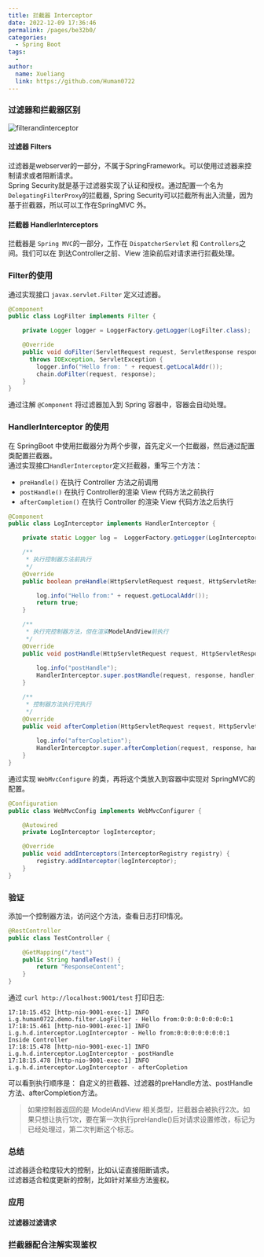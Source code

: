 ```yaml
---
title: 拦截器 Interceptor
date: 2022-12-09 17:36:46
permalink: /pages/be32b0/
categories:
  - Spring Boot
tags:
  - 
author: 
  name: Xueliang
  link: https://github.com/Human0722
---
```


### 过滤器和拦截器区别
![filterandinterceptor](/images/springboot/filterandinterceptor.png)

#### 过滤器 Filters
过滤器是webserver的一部分，不属于SpringFramework。可以使用过滤器来控制请求或者阻断请求。  
Spring Security就是基于过滤器实现了认证和授权。通过配置一个名为 `DelegatingFilterProxy`的拦截器, Spring Security可以拦截所有出入流量，因为基于拦截器，所以可以工作在SpringMVC 外。
#### 拦截器 HandlerInterceptors
拦截器是 `Spring MVC`的一部分，工作在 `DispatcherServlet` 和 `Controllers`之间。我们可以在 到达Controller之前、View 渲染前后对请求进行拦截处理。


### Filter的使用
通过实现接口 `javax.servlet.Filter` 定义过滤器。
```java 
@Component
public class LogFilter implements Filter {

    private Logger logger = LoggerFactory.getLogger(LogFilter.class);

    @Override
    public void doFilter(ServletRequest request, ServletResponse response, FilterChain chain) 
      throws IOException, ServletException {
        logger.info("Hello from: " + request.getLocalAddr());
        chain.doFilter(request, response);
    }
}
```
通过注解 `@Component` 将过滤器加入到 Spring 容器中，容器会自动处理。

### HandlerInterceptor 的使用
在 SpringBoot 中使用拦截器分为两个步骤，首先定义一个拦截器，然后通过配置类配置拦截器。  
通过实现接口`HandlerInterceptor`定义拦截器，重写三个方法： 
- `preHandle()` 在执行 Controller 方法之前调用
- `postHandle()` 在执行 Controller的渲染 View 代码方法之前执行
- `afterCompletion()`  在执行 Controller 的渲染 View 代码方法之后执行

```java 
@Component
public class LogInterceptor implements HandlerInterceptor {

    private static Logger log =  LoggerFactory.getLogger(LogInterceptor.class);

    /**
     * 执行控制器方法前执行
     */
    @Override
    public boolean preHandle(HttpServletRequest request, HttpServletResponse response, Object handler) throws Exception {

        log.info("Hello from:" + request.getLocalAddr());
        return true;
    }

    /**
     * 执行完控制器方法，但在渲染ModelAndView前执行
     */
    @Override
    public void postHandle(HttpServletRequest request, HttpServletResponse response, Object handler, ModelAndView modelAndView) throws Exception {
    
        log.info("postHandle");
        HandlerInterceptor.super.postHandle(request, response, handler, modelAndView);
    }

    /**
     * 控制器方法执行完执行
     */
    @Override
    public void afterCompletion(HttpServletRequest request, HttpServletResponse response, Object handler, Exception ex) throws Exception {
    
        log.info("afterCopletion");
        HandlerInterceptor.super.afterCompletion(request, response, handler, ex);
    }
}
```
通过实现 `WebMvcConfigure` 的类，再将这个类放入到容器中实现对 SpringMVC的配置。
```java 
@Configuration
public class WebMvcConfig implements WebMvcConfigurer {

    @Autowired
    private LogInterceptor logInterceptor;

    @Override
    public void addInterceptors(InterceptorRegistry registry) {
        registry.addInterceptor(logInterceptor);
    }
}
```
### 验证
添加一个控制器方法，访问这个方法，查看日志打印情况。
```java 
@RestController
public class TestController {

    @GetMapping("/test")
    public String handleTest() {
        return "ResponseContent";
    }
}
```
通过 `curl http://localhost:9001/test` 打印日志: 
```text 
17:18:15.452 [http-nio-9001-exec-1] INFO  i.g.human0722.demo.filter.LogFilter - Hello from:0:0:0:0:0:0:0:1
17:18:15.461 [http-nio-9001-exec-1] INFO  i.g.h.d.interceptor.LogInterceptor - Hello from:0:0:0:0:0:0:0:1
Inside Controller
17:18:15.478 [http-nio-9001-exec-1] INFO  i.g.h.d.interceptor.LogInterceptor - postHandle
17:18:15.478 [http-nio-9001-exec-1] INFO  i.g.h.d.interceptor.LogInterceptor - afterCopletion
```
可以看到执行顺序是： 自定义的拦截器、过滤器的preHandle方法、postHandle方法、afterCompletion方法。
> 如果控制器返回的是 ModelAndView 相关类型，拦截器会被执行2次。如果只想让执行1次，要在第一次执行preHandle()后对请求设置修改，标记为已经处理过，第二次判断这个标志。

### 总结
过滤器适合粒度较大的控制，比如认证直接阻断请求。   
过滤器适合粒度更新的控制，比如针对某些方法鉴权。

### 应用
#### 过滤器过滤请求
### 拦截器配合注解实现鉴权




